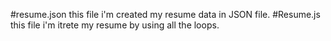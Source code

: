 #resume.json
  this file i'm created my resume data in JSON file.
#Resume.js
  this file i'm itrete my resume by using all the loops.
